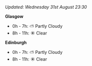 *Updated: Wednesday 31st August 23:30*

**Glasgow**

* 0h - 7h: :partly_sunny: Partly Cloudy
* 8h - 11h: :sunny: Clear

**Edinburgh**

* 0h - 7h: :partly_sunny: Partly Cloudy
* 8h - 11h: :sunny: Clear

